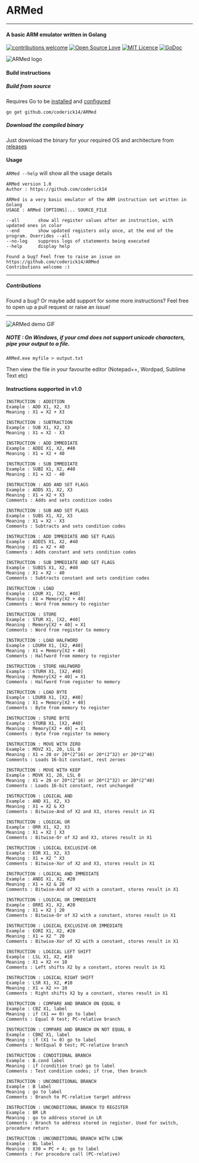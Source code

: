 # ARMed
---
#### A basic ARM emulator written in Golang 
[![contributions welcome](https://img.shields.io/badge/contributions-welcome-brightgreen.svg?style=flat)](https://github.com/coderick14/ARMed/issues)
[![Open Source Love](https://badges.frapsoft.com/os/v2/open-source.svg?v=103)](https://github.com/coderick14/ARMed/) 
[![MIT Licence](https://badges.frapsoft.com/os/mit/mit.svg?v=103)](https://opensource.org/licenses/mit-license.php)
[![GoDoc](https://godoc.org/github.com/coderick14/ARMed?status.svg)](https://godoc.org/github.com/coderick14/ARMed)

![ARMed logo](https://github.com/coderick14/ARMed/blob/dev/images/logo.png "ARMed - an ARM emulator written in Golang" )

#### Build instructions
##### Build from source
Requires Go to be [installed](https://golang.org/doc/install) and [configured](https://golang.org/doc/install#testing)
```
go get github.com/coderick14/ARMed
```

##### Download the compiled binary
Just download the binary for your required OS and architecture from [releases](https://github.com/coderick14/ARMed/releases)

#### Usage
`ARMed --help` will show all the usage details
```
ARMed version 1.0
Author : https://github.com/coderick14

ARMed is a very basic emulator of the ARM instruction set written in Golang
USAGE : ARMed [OPTIONS]... SOURCE_FILE

--all 		show all register values after an instruction, with updated ones in color
--end 		show updated registers only once, at the end of the program. Overrides --all
--no-log 	suppress logs of statements being executed
--help 		display help

Found a bug? Feel free to raise an issue on https://github.com/coderick14/ARMed
Contributions welcome :)
```

---

##### Contributions
Found a bug? Or maybe add support for some more instructions? Feel free to open up a pull request or raise an issue!

---

![ARMed demo GIF](https://github.com/coderick14/ARMed/blob/dev/images/demo.gif "Simple demo of how ARMed works" )
##### NOTE : On Windows, if your cmd does not support unicode characters, pipe your output to a file.
```
ARMed.exe myfile > output.txt
```
Then view the file in your favourite editor (Notepad++, Wordpad, Sublime Text etc)

#### Instructions supported in v1.0

```
INSTRUCTION : ADDITION
Example : ADD X1, X2, X3
Meaning : X1 = X2 + X3
```

```
INSTRUCTION : SUBTRACTION
Example : SUB X1, X2, X3
Meaning : X1 = X2 - X3
```

```
INSTRUCTION : ADD IMMEDIATE
Example : ADDI X1, X2, #40
Meaning : X1 = X2 + 40
```

```
INSTRUCTION : SUB IMMEDIATE
Example : SUBI X1, X2, #40
Meaning : X1 = X2 - 40
```

```
INSTRUCTION : ADD AND SET FLAGS
Example : ADDS X1, X2, X3
Meaning : X1 = X2 + X3
Comments : Adds and sets condition codes
```

```
INSTRUCTION : SUB AND SET FLAGS
Example : SUBS X1, X2, X3
Meaning : X1 = X2 - X3
Comments : Subtracts and sets condition codes
```

```
INSTRUCTION : ADD IMMEDIATE AND SET FLAGS
Example : ADDIS X1, X2, #40
Meaning : X1 = X2 + 40
Comments : Adds constant and sets condition codes
```

```
INSTRUCTION : SUB IMMEDIATE AND SET FLAGS
Example : SUBIS X1, X2, #40
Meaning : X1 = X2 - 40
Comments : Subtracts constant and sets condition codes
```

```
INSTRUCTION : LOAD
Example : LDUR X1, [X2, #40]
Meaning : X1 = Memory[X2 + 40]
Comments : Word from memory to register
```

```
INSTRUCTION : STORE
Example : STUR X1, [X2, #40]
Meaning : Memory[X2 + 40] = X1
Comments : Word from register to memory
```

```
INSTRUCTION : LOAD HALFWORD
Example : LDURH X1, [X2, #40]
Meaning : X1 = Memory[X2 + 40]
Comments : Halfword from memory to register
```

```
INSTRUCTION : STORE HALFWORD
Example : STURH X1, [X2, #40]
Meaning : Memory[X2 + 40] = X1
Comments : Halfword from register to memory
```

```
INSTRUCTION : LOAD BYTE
Example : LDURB X1, [X2, #40]
Meaning : X1 = Memory[X2 + 40]
Comments : Byte from memory to register
```

```
INSTRUCTION : STORE BYTE
Example : STURB X1, [X2, #40]
Meaning : Memory[X2 + 40] = X1
Comments : Byte from register to memory
```

```
INSTRUCTION : MOVE WITH ZERO
Example : MOVZ X1, 20, LSL 0
Meaning : X1 = 20 or 20*(2^16) or 20*(2^32) or 20*(2^48)
Comments : Loads 16-bit constant, rest zeroes
```

```
INSTRUCTION : MOVE WITH KEEP
Example : MOVK X1, 20, LSL 0
Meaning : X1 = 20 or 20*(2^16) or 20*(2^32) or 20*(2^48)
Comments : Loads 16-bit constant, rest unchanged
```

```
INSTRUCTION : LOGICAL AND
Example : AND X1, X2, X3
Meaning : X1 = X2 & X3
Comments : Bitwise-And of X2 and X3, stores result in X1
```

```
INSTRUCTION : LOGICAL OR
Example : ORR X1, X2, X3
Meaning : X1 = X2 | X3
Comments : Bitwise-Or of X2 and X3, stores result in X1
```

```
INSTRUCTION : LOGICAL EXCLUSIVE-OR
Example : EOR X1, X2, X3
Meaning : X1 = X2 ^ X3
Comments : Bitwise-Xor of X2 and X3, stores result in X1
```

```
INSTRUCTION : LOGICAL AND IMMEDIATE
Example : ANDI X1, X2, #20
Meaning : X1 = X2 & 20
Comments : Bitwise-And of X2 with a constant, stores result in X1
```

```
INSTRUCTION : LOGICAL OR IMMEDIATE
Example : ORRI X1, X2, #20
Meaning : X1 = X2 | 20
Comments : Bitwise-Or of X2 with a constant, stores result in X1
```

```
INSTRUCTION : LOGICAL EXCLUSIVE-OR IMMEDIATE
Example : EORI X1, X2, #20
Meaning : X1 = X2 ^ 20
Comments : Bitwise-Xor of X2 with a constant, stores result in X1
```

```
INSTRUCTION : LOGICAL LEFT SHIFT
Example : LSL X1, X2, #10
Meaning : X1 = X2 << 10
Comments : Left shifts X2 by a constant, stores result in X1
```

```
INSTRUCTION : LOGICAL RIGHT SHIFT
Example : LSR X1, X2, #10
Meaning : X1 = X2 >> 10
Comments : Right shifts X2 by a constant, stores result in X1
```

```
INSTRUCTION : COMPARE AND BRANCH ON EQUAL 0
Example : CBZ X1, label
Meaning : if (X1 == 0) go to label
Comments : Equal 0 test; PC-relative branch
```

```
INSTRUCTION : COMPARE AND BRANCH ON NOT EQUAL 0
Example : CBNZ X1, label
Meaning : if (X1 != 0) go to label
Comments : NotEqual 0 test; PC-relative branch
```

```
INSTRUCTION : CONDITIONAL BRANCH
Example : B.cond label
Meaning : if (condition true) go to label
Comments : Test condition codes; if true, then branch
```

```
INSTRUCTION : UNCONDITIONAL BRANCH
Example : B label
Meaning : go to label
Comments : Branch to PC-relative target address
```

```
INSTRUCTION : UNCONDITIONAL BRANCH TO REGISTER
Example : BR LR
Meaning : go to address stored in LR
Comments : Branch to address stored in register. Used for switch, procedure return
```

```
INSTRUCTION : UNCONDITIONAL BRANCH WITH LINK
Example : BL label
Meaning : X30 = PC + 4; go to label
Comments : For procedure call (PC-relative)
```
